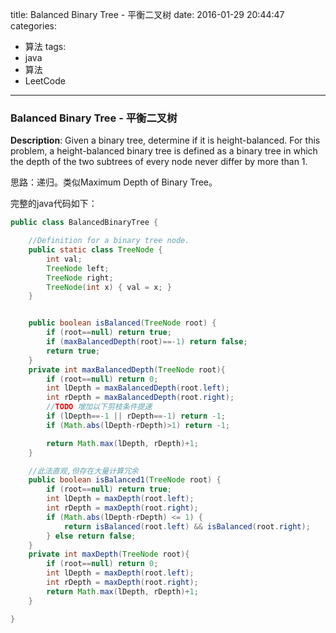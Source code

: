 




title: Balanced Binary Tree - 平衡二叉树
date: 2016-01-29 20:44:47
categories: 
- 算法
tags: 
- java
- 算法
- LeetCode
<!--updated: 2016-01-29 21:40:47-->
---

### Balanced Binary Tree - 平衡二叉树
**Description**: Given a binary tree, determine if it is height-balanced.
 For this problem, a height-balanced binary tree is defined as a binary tree in which the depth of the two subtrees of every node never differ by more than 1.
 
 思路：递归。类似Maximum Depth of Binary Tree。
 
完整的java代码如下：

```java
public class BalancedBinaryTree {

    //Definition for a binary tree node.
    public static class TreeNode {
        int val;
        TreeNode left;
        TreeNode right;
        TreeNode(int x) { val = x; }
    }


    public boolean isBalanced(TreeNode root) {
        if (root==null) return true;
        if (maxBalancedDepth(root)==-1) return false;
        return true;
    }
    private int maxBalancedDepth(TreeNode root){
        if (root==null) return 0;
        int lDepth = maxBalancedDepth(root.left);
        int rDepth = maxBalancedDepth(root.right);
        //TODO 增加以下剪枝条件提速
        if (lDepth==-1 || rDepth==-1) return -1;
        if (Math.abs(lDepth-rDepth)>1) return -1;

        return Math.max(lDepth, rDepth)+1;
    }

    //此法直观,但存在大量计算冗余
    public boolean isBalanced1(TreeNode root) {
        if (root==null) return true;
        int lDepth = maxDepth(root.left);
        int rDepth = maxDepth(root.right);
        if (Math.abs(lDepth-rDepth) <= 1) {
            return isBalanced(root.left) && isBalanced(root.right);
        } else return false;
    }
    private int maxDepth(TreeNode root){
        if (root==null) return 0;
        int lDepth = maxDepth(root.left);
        int rDepth = maxDepth(root.right);
        return Math.max(lDepth, rDepth)+1;
    }

}
```
